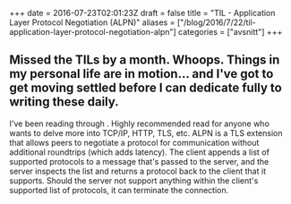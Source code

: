 +++
date = 2016-07-23T02:01:23Z
draft = false
title = "TIL - Application Layer Protocol Negotiation (ALPN)"
aliases = ["/blog/2016/7/22/til-application-layer-protocol-negotiation-alpn"]
categories = ["avsnitt"]
+++

Missed the TILs by a month. Whoops. Things in my personal life are in motion... and I've got to get moving settled before I can dedicate fully to writing these daily.
---
I've been reading through . Highly recommended read for anyone who wants to delve more into TCP/IP, HTTP, TLS, etc.
ALPN is a TLS extension that allows peers to negotiate a protocol for communication without additional roundtrips (which adds latency). The client appends a list of supported protocols to a message that's passed to the server, and the server inspects the list and returns a protocol back to the client that it supports. Should the server not support anything within the client's supported list of protocols, it can terminate the connection.

